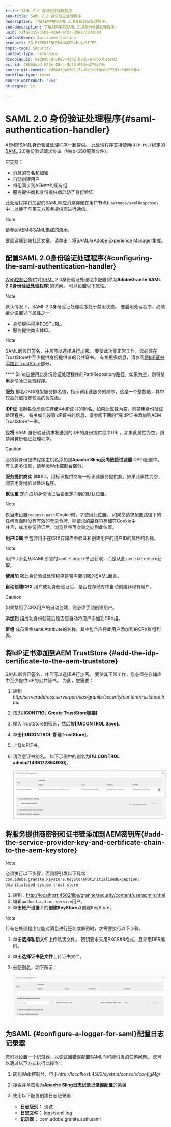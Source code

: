 ```yaml
---
title: SAML 2.0 身份验证处理程序
seo-title: SAML 2.0 身份验证处理程序
description: 了解AEM中的SAML 2.0身份验证处理程序。
seo-description: 了解AEM中的SAML 2.0身份验证处理程序。
uuid: 51f97315-350a-42a4-af2c-2de87307c6ad
contentOwner: Guillaume Carlino
products: SG_EXPERIENCEMANAGER/6.4/SITES
topic-tags: Security
content-type: reference
discoiquuid: 6ed09b5d-5089-43d2-b9d5-e7db57be5c02
exl-id: 4868daad-0f3e-48cb-9b20-08dee270e74e
source-git-commit: bd94d3949f0117aa3e1c9f0e84f7293a5d6b03b4
workflow-type: tm+mt
source-wordcount: '853'
ht-degree: 1%

---
```


# SAML 2.0 身份验证处理程序{#saml-authentication-handler}

AEM随[SAML](http://saml.xml.org/saml-specifications)身份验证处理程序一起提供。 此处理程序支持使用`HTTP POST`绑定的[SAML](http://saml.xml.org/saml-specifications) 2.0身份验证请求协议（Web-SSO配置文件）。

它支持：

* 消息的签名和加密
* 自动创建用户
* 将组同步到AEM中的现有组
* 服务提供商和身份提供商启动了身份验证

此处理程序将加密的SAML响应消息存储在用户节点(`usernode/samlResponse`)中，以便于与第三方服务提供商进行通信。

>[!NOTE]
>
>请参阅[AEM与SAML集成的演示](https://helpx.adobe.com/experience-manager/kb/simple-saml-demo.html)。
>
>要阅读端到端社区文章，请单击：[将SAML与Adobe Experience Manager](https://helpx.adobe.com/experience-manager/using/aem63_saml.html)集成。

## 配置SAML 2.0身份验证处理程序{#configuring-the-saml-authentication-handler}

[Web控制台](/help/sites-deploying/configuring-osgi.md)提供对[SAML](http://saml.xml.org/saml-specifications) 2.0身份验证处理程序配置(称为&#x200B;**AdobeGranite SAML 2.0身份验证处理程序**)的访问。 可以设置以下属性。

>[!NOTE]
>
>默认情况下，SAML 2.0身份验证处理程序处于禁用状态。 要启用处理程序，必须至少设置以下属性之一：
>
>* 身份提供程序POSTURL。
>* 服务提供商实体ID。

>



>[!NOTE]
>
>SAML断言已签名，并且可以选择进行加密。 要使此功能正常工作，您必须在TrustStore中至少提供身份提供者的公共证书。 有关更多信息，请参阅[将IdP证书添加到TrustStore](/help/sites-administering/saml-2-0-authenticationhandler.md#add-the-idp-certificate-to-the-aem-truststore)部分。

**** Sling应使用此身份验证处理程序的PathRepository路径。如果为空，则将禁用身份验证处理程序。

**服务** 排名OSGi框架服务排名值，指示调用此服务的顺序。这是一个整数值，其中较高的值指定较高的优先级。

**IDP证** 书别名全局信任存储中IdP证书的别名。如果此属性为空，则禁用身份验证处理程序。 有关如何设置IdP证书的信息，请参阅下面的“将IdP证书添加到AEM TrustStore”一章。

**应将** SAML身份验证请求发送到的IDP的身份提供程序URL。如果此属性为空，则禁用身份验证处理程序。

>[!CAUTION]
>
>必须将身份提供程序主机名添加到&#x200B;**Apache Sling反向链接过滤器** OSGi配置中。 有关更多信息，请参阅[Web控制台](/help/sites-deploying/configuring-osgi.md)部分。

**服务提供商实** 体IDID，用标识提供商唯一标识此服务提供商。如果此属性为空，则禁用身份验证处理程序。

**默认重** 定向成功身份验证后要重定向到的默认位置。

>[!NOTE]
>
>仅当未设置`request-path` Cookie时，才使用此位置。 如果您请求配置路径下的任何页面时没有有效的登录令牌，则请求的路径将存储在Cookie中\
>并且，成功身份验证后，浏览器将再次重定向到此位置。

**用户ID属** 性包含用于在CRX存储库中验证和创建用户的用户ID的属性的名称。

>[!NOTE]
>
>用户ID不会从SAML断言的`saml:Subject`节点获取，而是从此`saml:Attribute`获取。

**使用加** 密此身份验证处理程序是否需要加密的SAML断言。

**自动创建CRX** 用户成功身份验证后，是否在存储库中自动创建非现有用户。

>[!CAUTION]
>
>如果禁用了CRX用户的自动创建，则必须手动创建用户。

**添加到** 组成功身份验证后是否应自动将用户添加到CRX组。

**群组** 成员资格saml:Attribute的名称，其中包含应将此用户添加到的CRX群组列表。

## 将IdP证书添加到AEM TrustStore {#add-the-idp-certificate-to-the-aem-truststore}

SAML断言已签名，并且可以选择进行加密。 要使其正常工作，您必须在存储库中至少提供IdP的公共证书。 为此，您需要：

1. 转到&#x200B;*http:/serveraddress:serverport/libs/granite/security/content/truststore.html*
1. 按&#x200B;**[!UICONTROL Create TrustStore链接]**
1. 输入TrustStore的密码，然后按&#x200B;**[!UICONTROL Save]**。
1. 单击&#x200B;**[!UICONTROL 管理TrustStore]**。
1. 上载IdP证书。
1. 请注意证书别名。 以下示例中的别名为&#x200B;**[!UICONTROL admin#1436172864930]**。

   ![chlimage_1-372](assets/chlimage_1-372.png)

## 将服务提供商密钥和证书链添加到AEM密钥库{#add-the-service-provider-key-and-certificate-chain-to-the-aem-keystore}

>[!NOTE]
>
>必须执行以下步骤，否则将引发以下异常：`com.adobe.granite.keystore.KeyStoreNotInitialisedException: Uninitialised system trust store`

1. 转到：[http://localhost:4502/libs/granite/security/content/useradmin.html](http://localhost:4502/libs/granite/security/content/useradmin.html)
1. 编辑`authentication-service`用户。
1. 单击&#x200B;**帐户设置**&#x200B;下的&#x200B;**创建KeyStore**&#x200B;以创建KeyStore。

>[!NOTE]
>
>只有在处理程序应能对消息进行签名或解密时，才需要执行以下步骤。

1. 单击&#x200B;**选择私钥文件**&#x200B;上传私钥文件。 密钥要求采用PKCS#8格式，且采用DER编码。
1. 单击&#x200B;**选择证书链文件**&#x200B;上传证书文件。
1. 分配别名，如下所示：

   ![chlimage_1-373](assets/chlimage_1-373.png)

## 为SAML {#configure-a-logger-for-saml}配置日志记录器

您可以设置一个记录器，以调试因错误配置SAML而可能引发的任何问题。 您可以通过以下方式执行此操作：

1. 转到Web控制台，位于&#x200B;*http://localhost:4502/system/console/configMgr*
1. 搜索并单击名为&#x200B;**Apache Sling日志记录记录器配置**&#x200B;的条目
1. 使用以下配置创建日志记录器：

   * **日志级别：** 调试
   * **日志文件：** logs/saml.log
   * **记录器：** com.adobe.granite.auth.saml
